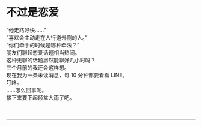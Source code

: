 # 不过是恋爱

“他走路好快……”
\
“喜欢会主动走在人行道外侧的人。”
\
“你们牵手的时候是哪种牵法？”
\
朋友们聊起恋爱话题相当热闹。
\
这种无聊的话题居然能聊好几小时吗？
\
三个月前的我还会这样想。
\
现在我为一条未读消息，每 10 分钟都要看看 LINE。
\
叮咚。
\
……怎么回事呢。
\
接下来要下起倾盆大雨了吧。
<br>
<br>
<br>

---

